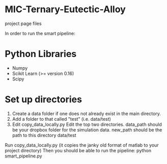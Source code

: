 # MIC-Ternary-Eutectic-Alloy
project page files


In order to run the smart pipeline:

# Python Libraries
* Numpy
* Scikit Learn (>= version 0.16)
* Scipy

# Set up directories
1. Create a data folder if one does not already exist in the main directory.
2. Add a folder to that called "test" (i.e. data/test)
3. Edit copy_data_locally.py
Edit the top two directories. 
data_path should be your dropbox folder for the simulation data. 
new_path should be the path to this directory data/test

Run copy_data_locally.py (it copies the janky old format of matlab to your project directory)
Then you should be able to run the pipeline:
python smart_pipeline.py
